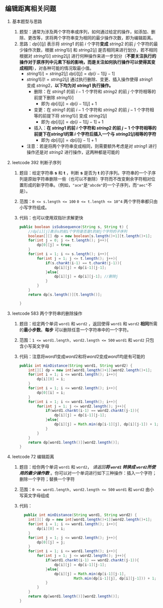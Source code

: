 ## 编辑距离相关问题

1. 基本题型与思路

   1. 题型：通常为涉及两个字符串或序列，如何通过给定的操作，如添加、删除、更改等，求将两个字符串变为相同的最少操作次数，即为编辑距离。
   2. 思路：$dp[i][j]$ 表示将 $string1$ 的前 $i$ 个字符**变成** $string2$ 的前 $j$ 个字符的最少操作次数，根据 $string1[i]$ 和 $string2[j]$ 是否相同来进行划分，若不相同根据对 $string1[i]$  $string2[j]$ 进行何种操作来进一步划分（**不要关注执行的操作对于原序列中元素下标的影响，而是关注如何执行操作可以使得其变成相同**），对各种可能的情况取最小值。
      * $string1[i] = string2[j]$        $dp[i][j] = dp[i-1][j-1]$
      * $string1[i] != string2[j]$       通过执行删除、变更、插入操作使得 $string1$ 变成 $string2$，**以下均为对 $string1$ 执行操作。**
        * 删除：在 $string1$ 的前 $i-1$ 个字符和 $string2$ 的前 $j$ 个字符相等的前提下删除 $string1[i]$
          * 即为 $dp[i][j] = dp[i-1][j]+1$
        * 变更：在 $string1$ 的前 $i-1$ 个字符和 $string2$ 的前 $j-1$ 个字符相等的前提下将 $string1[i]$ 变成 $string2[j]$​
          * 即为 $dp[i][j] = dp[i-1][j-1] + 1$
        * 插入：**在 $string1$ 的前 $i$ 个字符和 $string2$ 的前 $j-1$ 个字符相等的前提下在$string1$的第 $i$ 个字符后插入一个与 $string2[j]$相等的字符**
          * 即为 $dp[i][j] = dp[i][j-1] + 1$​
      * 注意：若是将两个字符串变成相同，则需要额外考虑是对 $string1$ 进行操作还是对 $string2$ 进行操作，这两种都是可能的



1. leetcode 392 判断子序列

   1. 题目：给定字符串 **s** 和 **t** ，判断 **s** 是否为 **t** 的子序列。字符串的一个子序列是原始字符串删除一些（也可以不删除）字符而不改变剩余字符相对位置形成的新字符串。（例如，`"ace"`是`"abcde"`的一个子序列，而`"aec"`不是）。

   2. 范围：`0 <= s.length <= 100` `0 <= t.length <= 10^4` 两个字符串都只由小写字符组成。

   3. 代码：也可以使用双指针求解更快

      ```java
      public boolean isSubsequence(String s, String t) {
          //dp[i][j]表示s的前i个字符是否是t的前j个字符的子序列
          boolean[][] dp = new boolean[s.length()+1][t.length()+1];
          for(int j = 0; j <= t.length(); j++){
              dp[0][j] = true;
          }
          for(int i = 1; i <= s.length(); i++){
              for(int j = 1; j <= t.length(); j++){
                  if(s.charAt(i-1) == t.charAt(j-1)){
                      dp[i][j] = dp[i-1][j-1];
                  }else{
                      dp[i][j] = dp[i][j-1]; //删除j
                  }
              }
          }
          return dp[s.length()][t.length()];
      
      }
      ```

      

3. leetcode 583 两个字符串的删除操作

   1. 题目：给定两个单词 `word1` 和 `word2` ，返回使得 `word1` 和 `word2` **相同**所需的**最小步数**。**每步** 可以删除任意一个字符串中的一个字符。

   2. 范围：`1 <= word1.length, word2.length <= 500` `word1` 和 `word2` 只包含小写英文字母

   3. 代码：注意将$word1$变成$word2$和将$word2$变成$word1$均是有可能的

      ```java
      public int minDistance(String word1, String word2) {
          int[][] dp = new int[word1.length()+1][word2.length()+1];
          for(int i = 1; i <= word1.length(); i++){
              dp[i][0] = i; 
          }
          for(int i = 1; i <= word2.length(); i++){
              dp[0][i] = i; 
          }
          for(int i = 1; i <= word1.length(); i++){
              for(int j = 1; j <= word2.length(); j++){
                  if(word1.charAt(i-1) == word2.charAt(j-1)){
                      dp[i][j] = dp[i-1][j-1];
                  }else{
                      dp[i][j] = Math.min(dp[i-1][j], dp[i][j-1]) + 1;
                  }
              }
          }
          return dp[word1.length()][word2.length()];
      }
      ```



4. leetcode 72 编辑距离

   1. 题目：给你两个单词 `word1` 和 `word2`， *请返回**将 `word1` 转换成 `word2`所使用的最少操作数*** 。你可以对一个单词进行如下三种操作：插入一个字符；删除一个字符；替换一个字符

   2. 范围：`0 <= word1.length, word2.length <= 500`  `word1` 和 `word2` 由小写英文字母组成

   3. 代码：

      ```java
        public int minDistance(String word1, String word2) {
          int[][] dp = new int[word1.length()+1][word2.length()+1];
          for(int i = 1; i <= word1.length(); i++){
              dp[i][0] = i;
          }
          for(int j = 1; j <= word2.length(); j++){
              dp[0][j] = j;
          }
          for(int i = 1; i <= word1.length(); i++){
              for(int j = 1; j <= word2.length(); j++){
                  if(word1.charAt(i-1) == word2.charAt(j-1)){
                      dp[i][j] = dp[i-1][j-1];
                  }else{
                      dp[i][j] = Math.min(dp[i-1][j-1], 
                               Math.min(dp[i-1][j], dp[i][j-1])) + 1;
                  }
              }
          }
          return dp[word1.length()][word2.length()];
      }
      ```

      


